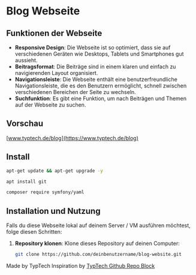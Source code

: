 # Blog Webseite

## Funktionen der Webseite

- **Responsive Design**: Die Webseite ist so optimiert, dass sie auf verschiedenen Geräten wie Desktops, Tablets und Smartphones gut aussieht.
- **Beitragsformat**: Die Beiträge sind in einem klaren und einfach zu navigierenden Layout organisiert.
- **Navigationsleiste**: Die Webseite enthält eine benutzerfreundliche Navigationsleiste, die es den Benutzern ermöglicht, schnell zwischen verschiedenen Bereichen der Seite zu wechseln.
- **Suchfunktion**: Es gibt eine Funktion, um nach Beiträgen und Themen auf der Webseite zu suchen.

## Vorschau
   [www.typtech.de/blog](https://www.typtech.de/blog)

## Install
   ```bash
   apt-get update && apt-get upgrade -y
   ```
   ```bash
   apt install git
   ```
   ```bash
   composer require symfony/yaml
   ```

## Installation und Nutzung

Falls du diese Webseite lokal auf deinem Server / VM ausführen möchtest, folge diesen Schritten:

1. **Repository klonen**:
   Klone dieses Repository auf deinen Computer:
   ```bash
   git clone https://github.com/deinbenutzername/blog-website.git
   ```

Made by TypTech Inspiration by [TypTech Github Repo Block]([https://www.deine-url.com](https://github.com/TypTech/Github-Repo-Blog))
